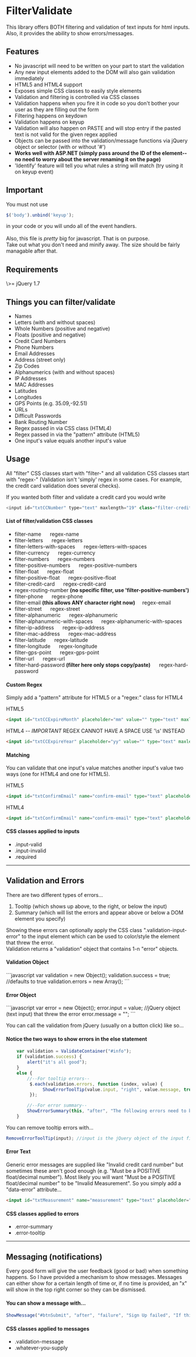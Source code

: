 FilterValidate
==============

This library offers BOTH filtering and validation of text inputs for html inputs.
<br>
Also, it provides the ability to show errors/messages.

<h2>Features</h2>
<ul>
<li>No javascript will need to be written on your part to start the validation</li>
<li>Any new input elements added to the DOM will also gain validation immediately</li>
<li>HTML5 and HTML4 support</li>
<li>Exposes simple CSS classes to easily style elements</li>
<li>Validation and filtering is controlled via CSS classes</li>
<li>Validation happens when you fire it in code so you don't bother your user as they are filling out the form</li>
<li>Filtering happens on keydown</li>
<li>Validation happens on keyup</li>
<li>Validation will also happen on PASTE and will stop entry if the pasted text is not valid for the given regex applied</li>
<li>Objects can be passed into the validation/message functions via jQuery object or selector (with or without '#')</li>
<li><b>Works well with ASP.NET (simply pass around the ID of the element--no need to worry about the server renaming it on the page)</b></li>
<li>'Identify' feature will tell you what rules a string will match (try using it on keyup event)</li>
</ul>

<h2>Important</h2>
You must not use 

```javascript
$('body').unbind('keyup');
```
in your code or you will undo all of the event handlers.
<br/><br/>
Also, this file is <i>pretty</i> big for javascript.  That is on purpose.
<br/>
Take out what you don't need and minify away.  The size should be fairly managable after that.


<h2>Requirements</h2>
\>= jQuery 1.7

<h2>Things you can filter/validate</h2>
<ul>
<li>Names</li>
<li>Letters (with and without spaces)</li>
<li>Whole Numbers (positive and negative)</li>
<li>Floats (positive and negative)</li>
<li>Credit Card Numbers</li>
<li>Phone Numbers</li>
<li>Email Addresses</li>
<li>Address (street only)</li>
<li>Zip Codes</li>
<li>Alphanumerics (with and without spaces)</li>
<li>IP Addresses</li>
<li>MAC Addresses</li>
<li>Latitudes</li>
<li>Longitudes</li>
<li>GPS Points (e.g. 35.09,-92.51)</li>
<li>URLs</li>
<li>Difficult Passwords</li>
<li>Bank Routing Number</li>
<li>Regex passed in via CSS class (HTML4)</li>
<li>Regex passed in via the "pattern" attribute (HTML5)</li>
<li>One input's value equals another input's value</li>
</ul>

<h2>Usage</h2>
All "filter" CSS classes start with "filter-" and all validation CSS classes start with "regex-" (Validation isn't 'simply' regex in some cases. For example, the credit card validation does several checks).

If you wanted both filter and validate a credit card you would write<br/>
```javascript
<input id="txtCCNumber" type="text" maxlength="19" class="filter-credit-card regex-credit-card"/>
```

<h4>List of filter/validation CSS classes</h4>
<ul>
<li>filter-name &nbsp;&nbsp;&nbsp;&nbsp; regex-name</li>
<li>filter-letters &nbsp;&nbsp;&nbsp;&nbsp; regex-letters</li>
<li>filter-letters-with-spaces &nbsp;&nbsp;&nbsp;&nbsp; regex-letters-with-spaces</li>
<li>filter-currency &nbsp;&nbsp;&nbsp;&nbsp; regex-currency</li>
<li>filter-numbers &nbsp;&nbsp;&nbsp;&nbsp; regex-numbers</li>
<li>filter-positive-numbers &nbsp;&nbsp;&nbsp;&nbsp; regex-positive-numbers</li>
<li>filter-float &nbsp;&nbsp;&nbsp;&nbsp; regex-float</li>
<li>filter-positive-float &nbsp;&nbsp;&nbsp;&nbsp; regex-positive-float</li>
<li>filter-credit-card &nbsp;&nbsp;&nbsp;&nbsp; regex-credit-card</li>
<li>regex-routing-number <b>(no specific filter, use 'filter-positive-numbers')</b></li>
<li>filter-phone &nbsp;&nbsp;&nbsp;&nbsp; regex-phone</li>
<li>filter-email <b>(this allows ANY character right now)</b>&nbsp;&nbsp;&nbsp;&nbsp; regex-email</li>
<li>filter-street &nbsp;&nbsp;&nbsp;&nbsp; regex-street</li>
<li>filter-alphanumeric &nbsp;&nbsp;&nbsp;&nbsp; regex-alphanumeric</li>
<li>filter-alphanumeric-with-spaces &nbsp;&nbsp;&nbsp;&nbsp; regex-alphanumeric-with-spaces</li>
<li>filter-ip-address &nbsp;&nbsp;&nbsp;&nbsp; regex-ip-address</li>
<li>filter-mac-address &nbsp;&nbsp;&nbsp;&nbsp; regex-mac-address</li>
<li>filter-latitude &nbsp;&nbsp;&nbsp;&nbsp; regex-latitude</li>
<li>filter-longitude &nbsp;&nbsp;&nbsp;&nbsp; regex-longitude</li>
<li>filter-gps-point &nbsp;&nbsp;&nbsp;&nbsp; regex-gps-point</li>
<li>filter-url &nbsp;&nbsp;&nbsp;&nbsp; regex-url</li>
<li>filter-hard-password <b>(filter here only stops copy/paste)</b> &nbsp;&nbsp;&nbsp;&nbsp; regex-hard-password</li>
</ul>

<h4>Custom Regex</h4>
Simply add a "pattern" attribute for HTML5 or a "regex:" class for HTML4

HTML5
```html
<input id="txtCCExpireMonth" placeholder="mm" value="" type="text" maxlength="2" class="filter-numbers" pattern="^\d{2}$" data-error="Invalid month"/>
```

HTML4 -- *IMPORTANT* REGEX CANNOT HAVE A SPACE USE '\s' INSTEAD
```html
<input id="txtCCExpireYear" placeholder="yy" value="" type="text" maxlength="2" class="filter-numbers regex:^\d{2}$" data-error="Invalid year"/> 
```

<h4>Matching</h4>
You can validate that one input's value matches another input's value two ways (one for HTML4 and one for HTML5).

HTML5
```html
<input id="txtConfirmEmail" name="confirm-email" type="text" placeholder="" class="filter-email required" data-matches="txtEmail"/>
```

HTML4
```html
<input id="txtConfirmEmail" name="confirm-email" type="text" placeholder="" class="filter-email required matches:txtEmail"/>
```


<h4>CSS classes applied to inputs</h4>
<ul>
<li>.input-valid</li>
<li>.input-invalid</li>
<li>.required</li>
</ul>

<hr/>

<h2>Validation and Errors</h2>
There are two different types of errors...
<ol>
<li>Tooltip (which shows up above, to the right, or below the input)</li>
<li>Summary (which will list the errors and appear above or below a DOM element you specify)</li>
</ol>

Showing these errors can optionally apply the CSS class ".validation-input-error" to the input element which can be used to color/style the element that threw the error.
<br>
Validation returns a "validation" object that contains 1-n "error" objects.
<br>

<h4>Validation Object</h4>
```javascript
    var validation = new Object();
    validation.success = true; //defaults to true
    validation.errors = new Array();
```

<h4>Error Object</h4>
```javascript
    var error = new Object();
    error.input = value; //jQuery object (text input) that threw the error
    error.message = "";
```

You can call the validation from jQuery (usually on a button click) like so...<br/>

<h4>Notice the two ways to show errors in the else statement</h4>

```javascript
    var validation = ValidateContainer("#info");
    if (validation.success) {
        alert("it's all good");
    }
    else {
        //--For tooltip errors--
         $.each(validation.errors, function (index, value) {
              ShowErrorToolTip(value.input, "right", value.message, true);
         });

        //--For error summary--
        ShowErrorSummary(this, "after", "The following errors need to be corrected.", validation.errors, true);
    }
```

You can remove tooltip errors with...
```javascript
RemoveErrorToolTip(input); //input is the jQuery object of the input field the error is attached to                       
```

<h4>Error Text</h4>
Generic error messages are supplied like "Invalid credit card number" but sometimes these aren't good enough
(e.g. "Must be a POSITIVE float/decimal number").  Most likely you will want "Must be a POSITIVE float/decimal number"
to be "Invalid Measurement".  So you simply add a "data-error" attribute...

```html
<input id="txtMeasurement" name="measurement" type="text" placeholder="" class="regex-positive-float  required" data-error="Invalid Measurement"/>
```

<h4>CSS classes applied to errors</h4>
<ul>
<li>.error-summary</li>
<li>.error-tooltip</li>
</ul>

<hr/>

<h2>Messaging (notifications)</h2>
Every good form will give the user feedback (good or bad) when something happens.
So I have provided a mechanism to show messages.
Messages can either show for a certain length of time or, if no time is provided, an "x" will show in the top right corner so they can be dismissed.

<h4>You can show a message with...</h4>

```javascript
ShowMessage("#btnSubmit", "after", "failure", "Sign Up failed", "If this continues, please submit a bug.", null);
```

<h4>CSS classes applied to messages</h4>
<ul>
<li>.validation-message</li>
<li>.whatever-you-supply</li>
</ul>


